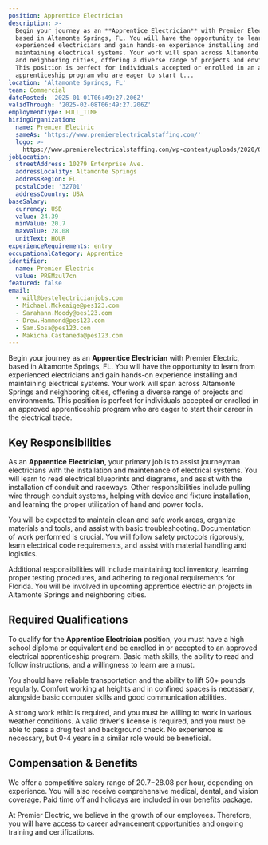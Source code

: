 ```yaml
---
position: Apprentice Electrician
description: >-
  Begin your journey as an **Apprentice Electrician** with Premier Electric,
  based in Altamonte Springs, FL. You will have the opportunity to learn from
  experienced electricians and gain hands-on experience installing and
  maintaining electrical systems. Your work will span across Altamonte Springs
  and neighboring cities, offering a diverse range of projects and environments.
  This position is perfect for individuals accepted or enrolled in an approved
  apprenticeship program who are eager to start t...
location: 'Altamonte Springs, FL'
team: Commercial
datePosted: '2025-01-01T06:49:27.206Z'
validThrough: '2025-02-08T06:49:27.206Z'
employmentType: FULL_TIME
hiringOrganization:
  name: Premier Electric
  sameAs: 'https://www.premierelectricalstaffing.com/'
  logo: >-
    https://www.premierelectricalstaffing.com/wp-content/uploads/2020/05/Premier-Electrical-Staffing-logo.png
jobLocation:
  streetAddress: 10279 Enterprise Ave.
  addressLocality: Altamonte Springs
  addressRegion: FL
  postalCode: '32701'
  addressCountry: USA
baseSalary:
  currency: USD
  value: 24.39
  minValue: 20.7
  maxValue: 28.08
  unitText: HOUR
experienceRequirements: entry
occupationalCategory: Apprentice
identifier:
  name: Premier Electric
  value: PREMzul7cn
featured: false
email:
  - will@bestelectricianjobs.com
  - Michael.Mckeaige@pes123.com
  - Sarahann.Moody@pes123.com
  - Drew.Hammond@pes123.com
  - Sam.Sosa@pes123.com
  - Makicha.Castaneda@pes123.com
---
```




Begin your journey as an **Apprentice Electrician** with Premier Electric, based in Altamonte Springs, FL. You will have the opportunity to learn from experienced electricians and gain hands-on experience installing and maintaining electrical systems. Your work will span across Altamonte Springs and neighboring cities, offering a diverse range of projects and environments. This position is perfect for individuals accepted or enrolled in an approved apprenticeship program who are eager to start their career in the electrical trade.

## Key Responsibilities
As an **Apprentice Electrician**, your primary job is to assist journeyman electricians with the installation and maintenance of electrical systems. You will learn to read electrical blueprints and diagrams, and assist with the installation of conduit and raceways. Other responsibilities include pulling wire through conduit systems, helping with device and fixture installation, and learning the proper utilization of hand and power tools. 

You will be expected to maintain clean and safe work areas, organize materials and tools, and assist with basic troubleshooting. Documentation of work performed is crucial. You will follow safety protocols rigorously, learn electrical code requirements, and assist with material handling and logistics.

Additional responsibilities will include maintaining tool inventory, learning proper testing procedures, and adhering to regional requirements for Florida. You will be involved in upcoming apprentice electrician projects in Altamonte Springs and neighboring cities.

## Required Qualifications
To qualify for the **Apprentice Electrician** position, you must have a high school diploma or equivalent and be enrolled in or accepted to an approved electrical apprenticeship program. Basic math skills, the ability to read and follow instructions, and a willingness to learn are a must. 

You should have reliable transportation and the ability to lift 50+ pounds regularly. Comfort working at heights and in confined spaces is necessary, alongside basic computer skills and good communication abilities.

A strong work ethic is required, and you must be willing to work in various weather conditions. A valid driver's license is required, and you must be able to pass a drug test and background check. No experience is necessary, but 0-4 years in a similar role would be beneficial.

## Compensation & Benefits
We offer a competitive salary range of $20.7-$28.08 per hour, depending on experience. You will also receive comprehensive medical, dental, and vision coverage. Paid time off and holidays are included in our benefits package. 

At Premier Electric, we believe in the growth of our employees. Therefore, you will have access to career advancement opportunities and ongoing training and certifications.
